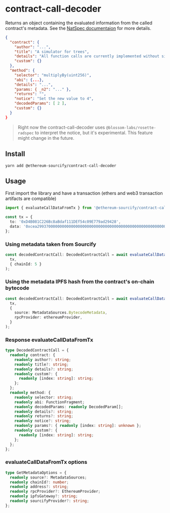 # contract-call-decoder

Returns an object containing the evaluated information from the called contract's metadata. See the [NatSpec documentaion](https://docs.soliditylang.org/en/latest/natspec-format.html) for more details.

```json
{
  "contract": {
    "author": "...",
    "title": "A simulator for trees",
    "details": "All function calls are currently implemented without side effects",
    "custom": {}
  },
  "method": {
    "selector": "multiplyBy(uint256)",
    "abi": {...},
    "details": "...",
    "params: { _n2": "..." },
    "returns": "",
    "notice": "Set the new value to 4",
    "decodedParams": [ 2 ],
    "custom": {}
  }
}
```

> Right now the contract-call-decoder uses `@blossom-labs/rosette-radspec` to interpret the notice, but it's experimental. This feature might change in the future.

## Install

```
yarn add @ethereum-sourcify/contract-call-decoder
```

## Usage

First import the library and have a transaction (ethers and web3 transaction artifacts are compatible)

```ts
import { evaluateCallDataFromTx } from '@ethereum-sourcify/contract-call-decoder';

const tx = {
  to: '0xD4B081C226Bc8aBdaf111DEf54c09E779ad29428',
  data: '0xcea299370000000000000000000000000000000000000000000000000000000000000002',
};
```

### Using metadata taken from Sourcify

```ts
const decodedContractCall: DecodedContractCall = await evaluateCallDataFromTx(
  tx,
  { chainId: 5 }
);
```

### Using the metadata IPFS hash from the contract's on-chain bytecode

```ts
const decodedContractCall: DecodedContractCall = await evaluateCallDataFromTx(
  tx,
  {
    source: MetadataSources.BytecodeMetadata,
    rpcProvider: ethereumProvider,
  }
);
```

### Response evaluateCallDataFromTx

```ts
type DecodedContractCall = {
  readonly contract: {
    readonly author?: string;
    readonly title?: string;
    readonly details?: string;
    readonly custom?: {
      readonly [index: string]: string;
    };
  };
  readonly method: {
    readonly selector: string;
    readonly abi: FunctionFragment;
    readonly decodedParams: readonly DecodedParam[];
    readonly details?: string;
    readonly returns?: string;
    readonly notice?: string;
    readonly params?: { readonly [index: string]: unknown };
    readonly custom?: {
      readonly [index: string]: string;
    };
  };
};
```

### evaluateCallDataFromTx options

```ts
type GetMetadataOptions = {
  readonly source?: MetadataSources;
  readonly chainId?: number;
  readonly address?: string;
  readonly rpcProvider?: EthereumProvider;
  readonly ipfsGateway?: string;
  readonly sourcifyProvider?: string;
};
```
